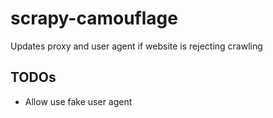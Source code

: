 # scrapy-camouflage
Updates proxy and user agent if website is rejecting crawling



## TODOs
- Allow use fake user agent
